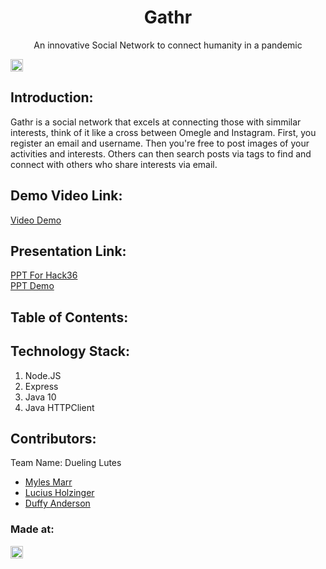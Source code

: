 <h1 align="center">Gathr</h1>
<p align="center">An innovative Social Network to connect humanity in a pandemic</p>

<a href="https://hack36.com"> <img src="http://bit.ly/BuiltAtHack36" height=20px> </a>


## Introduction:
  Gathr is a social network that excels at connecting those with simmilar interests,
  think of it like a cross between Omegle and Instagram.
  First, you register an email and username. Then you're free to post images of your activities and interests.
  Others can then search posts via tags to find and connect with others who share interests via email.
  
## Demo Video Link:
  <a href="https://youtu.be/GPZVLV5Tyvk">Video Demo</a>
  
## Presentation Link:
  <a href="https://docs.google.com/presentation/d/1lRDAS7pof0CruP05EZV0VhL_vLIv_o54CBDyELj83do/edit?usp=sharing">PPT For Hack36</a><br>
  <a href="https://docs.google.com/presentation/d/1Qu9gfDjWZx2x31a7w6y_zIJYED_yII11XGtQH-MzlfA/edit#slide=id.p">PPT Demo</a>
  
  
## Table of Contents:

## Technology Stack:
  1) Node.JS
  2) Express
  3) Java 10
  4) Java HTTPClient
  

## Contributors:

Team Name: Dueling Lutes

* [Myles Marr](https://github.com/fryles)
* [Lucius Holzinger](https://github.com/lholzER)
* [Duffy Anderson](https://github.com/danderson5001)

### Made at:
<a href="https://hack36.com"> <img src="http://bit.ly/BuiltAtHack36" height=20px> </a>
